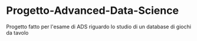 # Progetto-Advanced-Data-Science
Progetto fatto per l'esame di ADS riguardo lo studio di un database di giochi da tavolo
